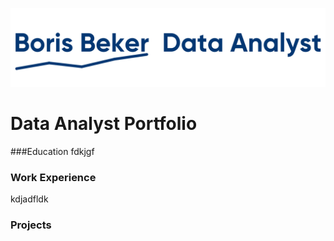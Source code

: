 ![bb](Data_Analyst_logo.png)

# Data Analyst Portfolio
###Education
fdkjgf
### Work Experience
kdjadfldk
### Projects
